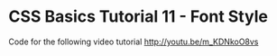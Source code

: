 CSS Basics Tutorial 11 - Font Style
===================================

Code for the following video tutorial http://youtu.be/m_KDNkoO8vs
